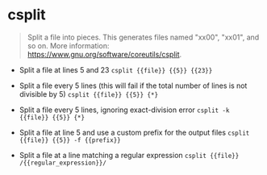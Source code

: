 # csplit
> Split a file into pieces.
> This generates files named "xx00", "xx01", and so on.
> More information: <https://www.gnu.org/software/coreutils/csplit>.

- Split a file at lines 5 and 23
`csplit {{file}} {{5}} {{23}}`

- Split a file every 5 lines (this will fail if the total number of lines is not divisible by 5)
`csplit {{file}} {{5}} {*}`

- Split a file every 5 lines, ignoring exact-division error
`csplit -k {{file}} {{5}} {*}`

- Split a file at line 5 and use a custom prefix for the output files
`csplit {{file}} {{5}} -f {{prefix}}`

- Split a file at a line matching a regular expression
`csplit {{file}} /{{regular_expression}}/`
